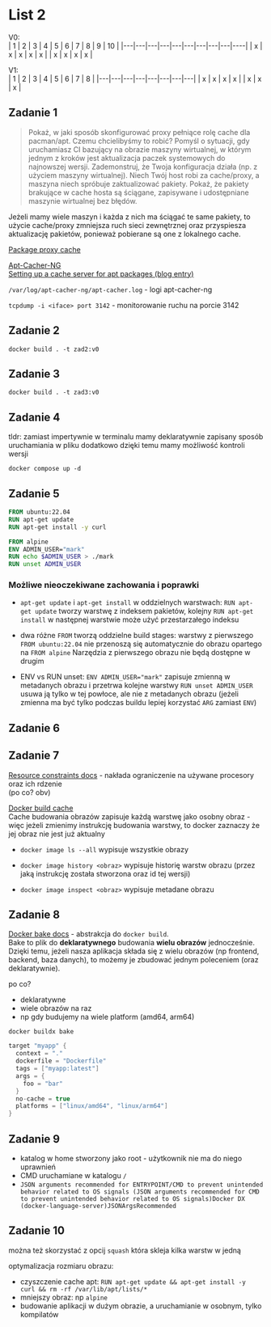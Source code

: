 # List 2
V0:  
| 1 | 2 | 3 | 4 | 5 | 6 | 7 | 8 | 9 | 10 |
|---|---|---|---|---|---|---|---|---|----|
| x | x | x | x | x |   | x | x | x | x  |

V1:  
| 1 | 2 | 3 | 4 | 5 | 6 | 7 | 8 |
|---|---|---|---|---|---|---|---|
| x | x | x | x |   | x | x | x |


## Zadanie 1
> Pokaż, w jaki sposób skonfigurować proxy pełniące rolę cache dla pacman/apt. Czemu chcielibyśmy to
> robić? Pomyśl o sytuacji, gdy uruchamiasz CI bazujący na obrazie maszyny wirtualnej, w którym jednym
> z kroków jest aktualizacja paczek systemowych do najnowszej wersji.
> Zademonstruj, że Twoja konfiguracja działa (np. z użyciem maszyny wirtualnej). Niech Twój host robi
> za cache/proxy, a maszyna niech spróbuje zaktualizować pakiety. Pokaż, że pakiety brakujące w cache
> hosta są ściągane, zapisywane i udostępniane maszynie wirtualnej bez błędów.  

Jeżeli mamy wiele maszyn i każda z nich ma ściągać te same pakiety, to użycie cache/proxy zmniejsza ruch sieci zewnętrznej
oraz przyspiesza aktualizację pakietów, ponieważ pobierane są one z lokalnego cache.  

[Package proxy cache](https://wiki.archlinux.org/title/Package_proxy_cache)

[Apt-Cacher-NG](https://wiki.debian.org/AptCacherNg)  
[Setting up a cache server for apt packages (blog entry)](https://qmacro.org/blog/posts/2024/09/03/setting-up-a-cache-server-for-apt-packages/)

`/var/log/apt-cacher-ng/apt-cacher.log` - logi apt-cacher-ng

`tcpdump -i <iface> port 3142` - monitorowanie ruchu na porcie 3142


## Zadanie 2
`docker build . -t zad2:v0`

## Zadanie 3
`docker build . -t zad3:v0`

## Zadanie 4
tldr: zamiast impertywnie w terminalu mamy deklaratywnie zapisany sposób uruchamiania w pliku 
dodatkowo dzięki temu mamy możliwość kontroli wersji

`docker compose up -d`

## Zadanie 5
```dockerfile
FROM ubuntu:22.04
RUN apt-get update
RUN apt-get install -y curl

FROM alpine
ENV ADMIN_USER="mark"
RUN echo $ADMIN_USER > ./mark
RUN unset ADMIN_USER
```

### Możliwe nieoczekiwane zachowania i poprawki

- `apt-get update` i `apt-get install` w oddzielnych warstwach: `RUN apt-get update` tworzy warstwę z indeksem pakietów, kolejny `RUN apt-get install` w następnej warstwie może użyć przestarzałego indeksu  

- dwa różne `FROM` tworzą oddzielne build stages: warstwy z pierwszego `FROM ubuntu:22.04` nie przenoszą się automatycznie do obrazu opartego na `FROM alpine` Narzędzia z pierwszego obrazu nie będą dostępne w drugim  

- ENV vs RUN unset: `ENV ADMIN_USER="mark"` zapisuje zmienną w metadanych obrazu i przetrwa kolejne warstwy `RUN unset ADMIN_USER` usuwa ją tylko w tej powłoce, ale nie z metadanych obrazu (jeżeli zmienna ma być tylko podczas buildu lepiej korzystać `ARG` zamiast `ENV`)


## Zadanie 6

## Zadanie 7
[Resource constraints docs](https://docs.docker.com/engine/containers/resource_constraints/#cpu) - 
nakłada ograniczenie na używane procesory oraz ich rdzenie  
(po co? obv)

[Docker build cache](https://docs.docker.com/build/cache/)  
Cache budowania obrazów zapisuje każdą warstwę jako osobny obraz - więc jeżeli zmienimy instrukcję budowania warstwy, to docker zaznaczy że jej obraz nie jest już aktualny     
- `docker image ls --all`
wypisuje wszystkie obrazy  

- `docker image history <obraz>`
wypisuje historię warstw obrazu (przez jaką instrukcję została stworzona oraz id tej wersji)

- `docker image inspect <obraz>`
wypisuje metadane obrazu


## Zadanie 8
[Docker bake docs](https://docs.docker.com/build/bake/) - abstrakcja do `docker build`.  
Bake to plik do **deklaratywnego** budowania **wielu obrazów** jednocześnie. Dzięki temu, jeżeli nasza aplikacja składa się z wielu obrazów (np frontend, backend, baza danych), to możemy je zbudować jednym poleceniem (oraz deklaratywnie).  

po co?  
- deklaratywne
- wiele obrazów na raz
- np gdy budujemy na wiele platform (amd64, arm64)

`docker buildx bake`

```h
target "myapp" {
  context = "."
  dockerfile = "Dockerfile"
  tags = ["myapp:latest"]
  args = {
    foo = "bar"
  }
  no-cache = true
  platforms = ["linux/amd64", "linux/arm64"]
}
```


## Zadanie 9
- katalog w home stworzony jako root - użytkownik nie ma do niego uprawnień
- CMD uruchamiane w katalogu `/`
- `JSON arguments recommended for ENTRYPOINT/CMD to prevent unintended behavior related to OS signals (JSON arguments recommended for CMD to prevent unintended behavior related to OS signals)Docker DX (docker-language-server)JSONArgsRecommended`

## Zadanie 10
można też skorzystać z opcij `squash` która skleja kilka warstw w jedną

optymalizacja rozmiaru obrazu:
- czyszczenie cache apt: `RUN apt-get update && apt-get install -y curl && rm -rf /var/lib/apt/lists/*`
- mniejszy obraz: np `alpine`
- budowanie aplikacji w dużym obrazie, a uruchamianie w osobnym, tylko kompilatów

